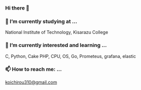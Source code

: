 ### Hi there 👋

### 🔭 I’m currently studying at ...
National Institute of Technology, Kisarazu College

### 🌱 I’m currently interested and learning ...
C, Python, Cake PHP, CPU, OS, Go, Prometeus, grafana, elastic

### 📫 How to reach me: ...
koichirou310@gmail.com

<!--
**kouichi310/kouichi310** is a ✨ _special_ ✨ repository because its `README.md` (this file) appears on your GitHub profile.

Here are some ideas to get you started:

- 🔭 I’m currently working on ...
- 🌱 I’m currently learning ...
- 👯 I’m looking to collaborate on ...
- 🤔 I’m looking for help with ...
- 💬 Ask me about ...
- 📫 How to reach me: ...
- 😄 Pronouns: ...
- ⚡ Fun fact: ...
-->
